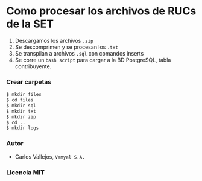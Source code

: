 # Como procesar los archivos de RUCs de la SET 

1. Descargamos los archivos `.zip`
1. Se descomprimen y se procesan los `.txt`
1. Se transpilan a archivos `.sql` con comandos inserts
1. Se corre un `bash script` para cargar a la BD PostgreSQL, tabla contribuyente.

### Crear carpetas

```bash
$ mkdir files
$ cd files
$ mkdir sql
$ mkdir txt
$ mkdir zip
$ cd ..
$ mkdir logs
```

### Autor

- Carlos Vallejos, `Vamyal S.A.`

### Licencia MIT